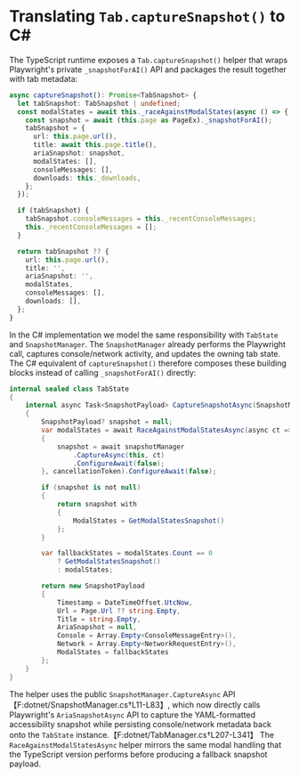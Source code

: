 # Translating `Tab.captureSnapshot()` to C#

The TypeScript runtime exposes a `Tab.captureSnapshot()` helper that wraps Playwright's private `_snapshotForAI()` API and packages the result together with tab metadata:

```ts
async captureSnapshot(): Promise<TabSnapshot> {
  let tabSnapshot: TabSnapshot | undefined;
  const modalStates = await this._raceAgainstModalStates(async () => {
    const snapshot = await (this.page as PageEx)._snapshotForAI();
    tabSnapshot = {
      url: this.page.url(),
      title: await this.page.title(),
      ariaSnapshot: snapshot,
      modalStates: [],
      consoleMessages: [],
      downloads: this._downloads,
    };
  });

  if (tabSnapshot) {
    tabSnapshot.consoleMessages = this._recentConsoleMessages;
    this._recentConsoleMessages = [];
  }

  return tabSnapshot ?? {
    url: this.page.url(),
    title: '',
    ariaSnapshot: '',
    modalStates,
    consoleMessages: [],
    downloads: [],
  };
}
```

In the C# implementation we model the same responsibility with `TabState` and `SnapshotManager`.  The `SnapshotManager` already performs the Playwright call, captures console/network activity, and updates the owning tab state.  The C# equivalent of `captureSnapshot()` therefore composes these building blocks instead of calling `_snapshotForAI()` directly:

```csharp
internal sealed class TabState
{
    internal async Task<SnapshotPayload> CaptureSnapshotAsync(SnapshotManager snapshotManager, CancellationToken cancellationToken)
    {
        SnapshotPayload? snapshot = null;
        var modalStates = await RaceAgainstModalStatesAsync(async ct =>
        {
            snapshot = await snapshotManager
                .CaptureAsync(this, ct)
                .ConfigureAwait(false);
        }, cancellationToken).ConfigureAwait(false);

        if (snapshot is not null)
        {
            return snapshot with
            {
                ModalStates = GetModalStatesSnapshot()
            };
        }

        var fallbackStates = modalStates.Count == 0
            ? GetModalStatesSnapshot()
            : modalStates;

        return new SnapshotPayload
        {
            Timestamp = DateTimeOffset.UtcNow,
            Url = Page.Url ?? string.Empty,
            Title = string.Empty,
            AriaSnapshot = null,
            Console = Array.Empty<ConsoleMessageEntry>(),
            Network = Array.Empty<NetworkRequestEntry>(),
            ModalStates = fallbackStates
        };
    }
}
```

The helper uses the public `SnapshotManager.CaptureAsync` API【F:dotnet/SnapshotManager.cs†L11-L83】, which now directly calls Playwright's `AriaSnapshotAsync` API to capture the YAML-formatted accessibility snapshot while persisting console/network metadata back onto the `TabState` instance.【F:dotnet/TabManager.cs†L207-L341】 The `RaceAgainstModalStatesAsync` helper mirrors the same modal handling that the TypeScript version performs before producing a fallback snapshot payload.
